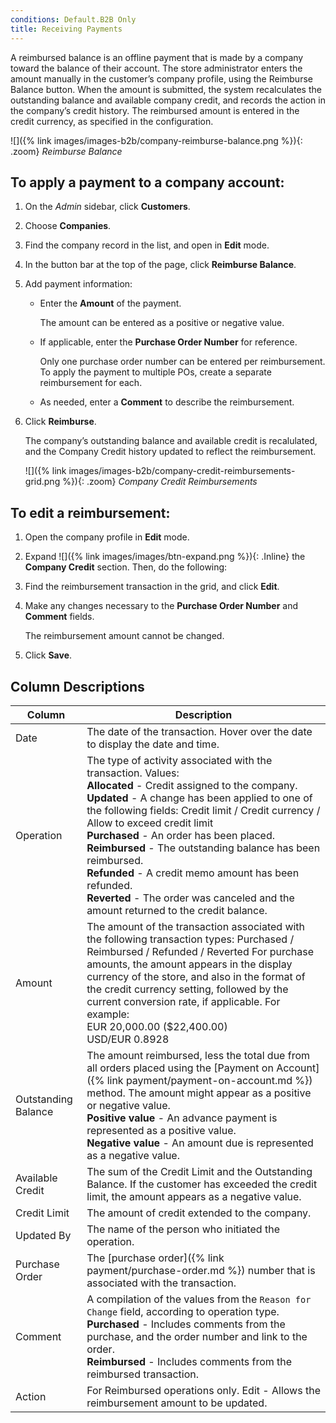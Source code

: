 ```yaml
---
conditions: Default.B2B Only
title: Receiving Payments
---
```


A reimbursed balance is an offline payment that is made by a company toward the balance of their account. The store administrator enters the amount manually in the customer’s company profile, using the Reimburse Balance button. When the amount is submitted, the system recalculates the outstanding balance and available company credit, and records the action in the company’s credit history. The reimbursed amount is entered in the credit currency, as specified in the configuration.

![]({% link images/images-b2b/company-reimburse-balance.png %}){: .zoom}
_Reimburse Balance_

## To apply a payment to a company account:

1. On the _Admin_ sidebar, click **Customers**.

1. Choose **Companies**.

1. Find the company record in the list, and open in **Edit** mode.

1. In the button bar at the top of the page, click **Reimburse Balance**.

1. Add payment information:

   - Enter the **Amount** of the payment.

      The amount can be entered as a positive or negative value.

   - If applicable, enter the **Purchase Order Number** for reference.

      Only one purchase order number can be entered per reimbursement. To apply the payment to multiple POs, create a separate reimbursement for each.

   - As needed, enter a **Comment** to describe the reimbursement.

1. Click **Reimburse**.

   The company’s outstanding balance and available credit is recalulated, and the Company Credit history updated to reflect the reimbursement.

   ![]({% link images/images-b2b/company-credit-reimbursements-grid.png %}){: .zoom}
   _Company Credit Reimbursements_

## To edit a reimbursement:

1. Open the company profile in **Edit** mode.

1. Expand ![]({% link images/images/btn-expand.png %}){: .Inline} the **Company Credit** section. Then, do the following:

1. Find the reimbursement transaction in the grid, and click **Edit**.

1. Make any changes necessary to the **Purchase Order Number** and **Comment** fields.

   The reimbursement amount cannot be changed.

1. Click **Save**.

## Column Descriptions

|Column|Description|
|--- |--- |
|Date|The date of the transaction. Hover over the date to display the date and time.|
|Operation|The type of activity associated with the transaction. Values: <br/>**Allocated** - Credit assigned to the company. <br/>**Updated** - A change has been applied to one of the following fields: Credit limit / Credit currency / Allow to exceed credit limit <br/>**Purchased** - An order has been placed. <br/>**Reimbursed** - The outstanding balance has been reimbursed. <br/>**Refunded** - A credit memo amount has been refunded. <br/>**Reverted** - The order was canceled and the amount returned to the credit balance.|
|Amount|The amount of the transaction associated with the following transaction types: Purchased / Reimbursed / Refunded / Reverted For purchase amounts, the amount appears in the display currency of the store, and also in the format of the credit currency setting, followed by the current conversion rate, if applicable. For example: <br/>EUR 20,000.00 ($22,400.00) <br/>USD/EUR 0.8928|
|Outstanding Balance|The amount reimbursed, less the total due from all orders placed using the [Payment on Account]({% link payment/payment-on-account.md %}) method. The amount might appear as a positive or negative value. <br/>**Positive value** - An advance payment is represented as a positive value.  <br/>**Negative value** - An amount due is represented as a negative value.|
|Available Credit|The sum of the Credit Limit and the Outstanding Balance. If the customer has exceeded the credit limit, the amount appears as a negative value.|
|Credit Limit|The amount of credit extended to the company.|
|Updated By|The name of the person who initiated the operation.|
|Purchase Order|The [purchase order]({% link payment/purchase-order.md %}) number that is associated with the transaction.|
|Comment|A compilation of the values from the `Reason for Change` field, according to operation type. <br/>**Purchased** - Includes comments from the purchase, and the order number and link to the order. <br/>**Reimbursed** - Includes comments from the reimbursed transaction.|
|Action|For Reimbursed operations only. <span class="btn">Edit</span> - Allows the reimbursement amount to be updated.|
